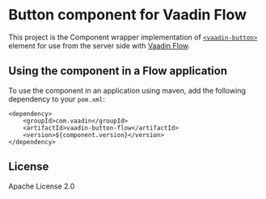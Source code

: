 # Button component for Vaadin Flow

This project is the Component wrapper implementation of [`<vaadin-button>`](https://github.com/vaadin/web-components/tree/main/packages/button) element
for use from the server side with [Vaadin Flow](https://github.com/vaadin/flow).

## Using the component in a Flow application

To use the component in an application using maven,
add the following dependency to your `pom.xml`:
```
<dependency>
    <groupId>com.vaadin</groupId>
    <artifactId>vaadin-button-flow</artifactId>
    <version>${component.version}</version>
</dependency>
```

## License

Apache License 2.0
